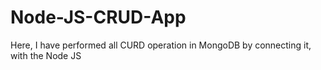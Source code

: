 # Node-JS-CRUD-App
Here, I have performed all CURD operation in MongoDB by connecting it, with the Node JS
